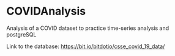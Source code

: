 # COVIDAnalysis
Analysis of a COVID dataset to practice time-series analysis and postgreSQL

Link to the database: https://bit.io/bitdotio/csse_covid_19_data/
